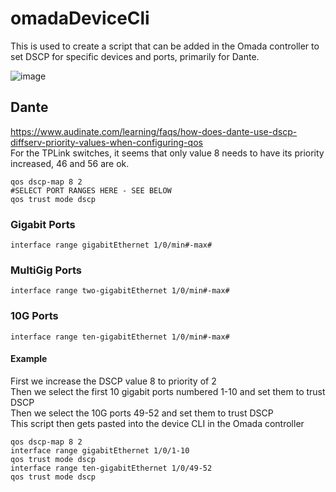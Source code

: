# omadaDeviceCli
This is used to create a script that can be added in the Omada controller to set DSCP for specific devices and ports, primarily for Dante.

![image](https://github.com/1024jon/omadaDeviceCli/assets/8061767/20b773a0-4509-4ddb-96a8-b692c578a55f)

## Dante ##
https://www.audinate.com/learning/faqs/how-does-dante-use-dscp-diffserv-priority-values-when-configuring-qos \
For the TPLink switches, it seems that only value 8 needs to have its priority increased, 46 and 56 are ok.
```
qos dscp-map 8 2
#SELECT PORT RANGES HERE - SEE BELOW
qos trust mode dscp

```

### Gigabit Ports ###

```
interface range gigabitEthernet 1/0/min#-max#
```

### MultiGig Ports ###

```
interface range two-gigabitEthernet 1/0/min#-max#
```

### 10G Ports ###

```
interface range ten-gigabitEthernet 1/0/min#-max#
```

#### Example ####
First we increase the DSCP value 8 to priority of 2\
Then we select the first 10 gigabit ports numbered 1-10 and set them to trust DSCP\
Then we select the 10G ports 49-52 and set them to trust DSCP\
This script then gets pasted into the device CLI in the Omada controller
```
qos dscp-map 8 2
interface range gigabitEthernet 1/0/1-10
qos trust mode dscp
interface range ten-gigabitEthernet 1/0/49-52
qos trust mode dscp
```

